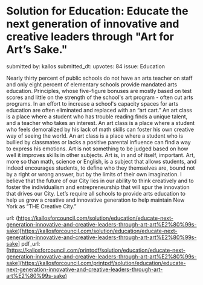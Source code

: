 # Solution for Education: Educate the next generation of innovative and creative leaders through "Art for Art’s Sake." #

submitted by: kallos
submitted_dt: 
upvotes: 84
issue: Education

Nearly thirty percent of public schools do not have an arts teacher on staff and only eight percent of elementary schools provide mandated arts education. Principles, whose five-figure bonuses are mostly based on test scores and little on the strength of the school's art program - often cut arts programs. In an effort to increase a school's capacity spaces for arts education are often eliminated and replaced with an “art cart.” An art class is a place where a student who has trouble reading finds a unique talent, and a teacher who takes an interest. An art class is a place where a student who feels demoralized by his lack of math skills can foster his own creative way of seeing the world. An art class is a place where a student who is bullied by classmates or lacks a positive parental influence can find a way to express his emotions. Art is not something to be judged based on how well it improves skills in other subjects. Art is, in and of itself, important. Art, more so than math, science or English, is a subject that allows students, and indeed encourages students, to define who they themselves are, bound not by a right or wrong answer, but by the limits of their own imagination. I believe that the future of our City lies in our ability to think creatively and to foster the individualism and entrepreneurship that will spur the innovation that drives our City. Let’s require all schools to provide arts education to help us grow a creative and innovative generation to help maintain New York as “THE Creative City.”

url: (https://kallosforcouncil.com/solution/education/educate-next-generation-innovative-and-creative-leaders-through-art-art%E2%80%99s-sake)[https://kallosforcouncil.com/solution/education/educate-next-generation-innovative-and-creative-leaders-through-art-art%E2%80%99s-sake]
pdf_url: [https://kallosforcouncil.com/printpdf/solution/education/educate-next-generation-innovative-and-creative-leaders-through-art-art%E2%80%99s-sake](https://kallosforcouncil.com/printpdf/solution/education/educate-next-generation-innovative-and-creative-leaders-through-art-art%E2%80%99s-sake)
